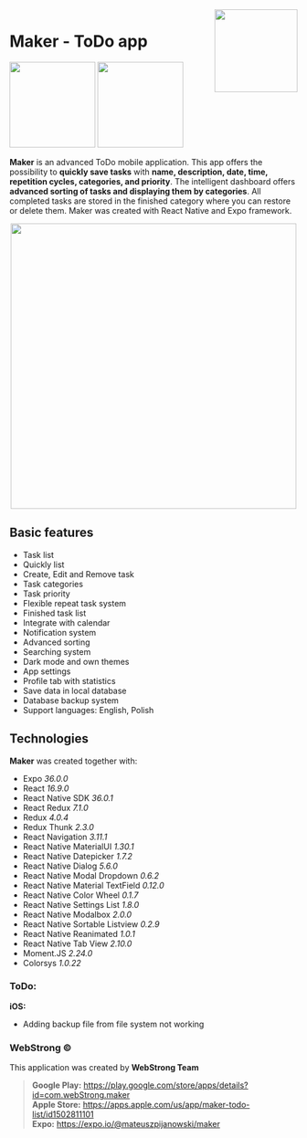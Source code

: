 <img align="right" width="145px" src="https://webstrong.pl/assets/Maker/app_images/logo.png" alt="">

# Maker - ToDo app 
<a href="https://play.google.com/store/apps/details?id=com.webStrong.maker" target="_blank"><img src="https://webstrong.pl/assets/templates/google_play_pl.png" width="150"/></a>
<a href="https://apps.apple.com/us/app/maker-todo-list/id1502811101" target="_blank"><img src="https://webstrong.pl/assets/templates/apple_store_pl.png" width="150"/></a>

**Maker** is an advanced ToDo mobile application. This app offers the possibility to **quickly save tasks** with **name, description, date, time, repetition cycles, categories, and priority**. The intelligent dashboard offers **advanced sorting of tasks and displaying them by categories**. All completed tasks are stored in the finished category where you can restore or delete them. Maker was created with React Native and Expo framework.

<p align="center"><img src="https://webstrong.pl/assets/Maker/promo_images/maker_promo.png" width="500px" /></p>

## Basic features  
  
- Task list
- Quickly list
- Create, Edit and Remove task
- Task categories
- Task priority
- Flexible repeat task system
- Finished task list
- Integrate with calendar
- Notification system
- Advanced sorting
- Searching system
- Dark mode and own themes
- App settings
- Profile tab with statistics
- Save data in local database
- Database backup system
- Support languages: English, Polish

## Technologies  
**Maker** was created together with:

- Expo <i>36.0.0</i>
- React <i>16.9.0</i>
- React Native SDK <i>36.0.1</i>
- React Redux <i>7.1.0</i>  
- Redux <i>4.0.4</i>  
- Redux Thunk <i>2.3.0</i>  
- React Navigation <i>3.11.1</i>  
- React Native MaterialUI <i>1.30.1</i>  
- React Native Datepicker <i>1.7.2</i>  
- React Native Dialog <i>5.6.0</i>  
- React Native Modal Dropdown <i>0.6.2</i>  
- React Native Material TextField <i>0.12.0</i>  
- React Native Color Wheel <i>0.1.7</i>  
- React Native Settings List <i>1.8.0</i>  
- React Native Modalbox <i>2.0.0</i>  
- React Native Sortable Listview <i>0.2.9</i>  
- React Native Reanimated <i>1.0.1</i>  
- React Native Tab View <i>2.10.0</i>  
- Moment.JS <i>2.24.0</i>
- Colorsys <i>1.0.22</i>

### ToDo:
**iOS:**
- Adding backup file from file system not working

### WebStrong &copy;  

This application was created by **WebStrong Team** <br />
> **Google Play:** https://play.google.com/store/apps/details?id=com.webStrong.maker <br />
> **Apple Store:** https://apps.apple.com/us/app/maker-todo-list/id1502811101 <br />
> **Expo:** https://expo.io/@mateuszpijanowski/maker
